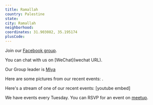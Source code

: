 ```yaml
---
title: Ramallah
country: Palestine
state: 
city: Ramallah
neighborhood: 
coordinates: 31.903082, 35.195174
plusCode:
---
```

Join our [Facebook group](https://www.facebook.com/groups/free.code.camp.ramallah).

You can chat with us on [WeChat](wechat URL).

Our Group leader is [Miya](freecodecamp.org/miya)

Here are some pictures from our recent events:
![]().

Here's a stream of one of our recent events:
[youtube embed]

We have events every Tuesday. You can RSVP for an event on [meetup](meetupurl).
